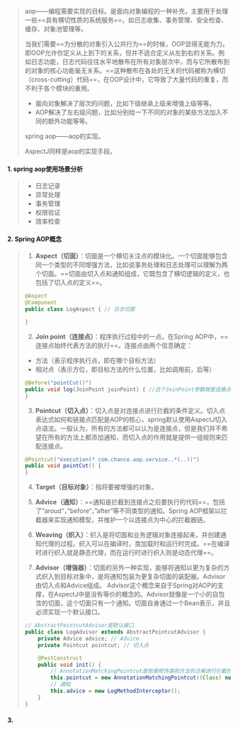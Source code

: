 >aop——编程需要实现的目标。是面向对象编程的一种补充，主要用于处理一些==具有横切性质的系统服务==，如日志收集、事务管理、安全检查、缓存、对象池管理等。
>
>当我们需要==为分散的对象引入公共行为==的时候，OOP显得无能为力。即OOP允许你定义从上到下的关系，但并不适合定义从左到右的关系。例如日志功能，日志代码往往水平地散布在所有对象层次中，而与它所散布到的对象的核心功能毫无关系。==这种散布在各处的无关的代码被称为横切（cross-cutting）代码==，在OOP设计中，它导致了大量代码的重复，而不利于各个模块的重用。
>
>- 面向对象解决了层次的问题，比如下级继承上级来增强上级等等。
>- AOP解决了左右级问题，比如分别给一下不同的对象的某些方法加入不同的额外功能等等。
>
>spring aop——aop的实现。
>
>AspectJ同样是aop的实现手段。

#### 1. spring aop使用场景分析

>- 日志记录
>- 异常处理
>- 事务管理
>- 权限验证
>- 效率检查

#### 2. Spring AOP概念

>1. **Aspect（切面）**：切面是一个横切关注点的模块化。一个切面能够包含同一个类型的不同增强方法，比如说事务处理和日志处理可以理解为两个切面。==切面由切入点和通知组成，它既包含了横切逻辑的定义，也包括了切入点的定义==。
>
>   ```java
>   @Aspect
>   @Component
>   public class LogAspect { // 日志切面
>   
>   }
>   ```
>
>2. **Join point（连接点）**：程序执行过程中的一点。在Spring AOP中，==连接点始终代表方法的执行==。连接点由两个信息确定：
>
>   - 方法（表示程序执行点，即在哪个目标方法）
>   - 相对点（表示方位，即目标方法的什么位置，比如调用前，后等）
>
>   ```java
>   @Before("pointCut()")
>   public void log(JoinPoint joinPoint) { //这个JoinPoint参数就是连接点
>   }
>   ```
>
>3. **Pointcut（切入点）**：切入点是对连接点进行拦截的条件定义。切入点表达式如何和链接点匹配是AOP的核心，spring默认使用AspectJ切入点语法。一般认为，所有的方法都可以认为是连接点，但是我们并不希望在所有的方法上都添加通知，而切入点的作用就是提供一组规则来匹配连接点。
>
>   ```java
>   @Pointcut("execution(* com.chance.aop.service..*(..))")
>   public void pointCut() {
>   }
>   ```
>
>4. **Target（目标对象）**：指将要被增强的对象。
>
>5. **Advice（通知）**：==通知是拦截到连接点之后要执行的代码==，包括了”aroud“，”before“，”after“等不同类型的通知。Spring AOP框架以拦截器来实现通知模型，并维护一个以连接点为中心的拦截器链。
>
>6. **Weaving（织入）**：织入是将切面和业务逻辑对象连接起来，并创建通知代理的过程。织入可以在编译时，类加载时和运行时完成。==在编译时进行织入就是静态代理，而在运行时进行织入则是动态代理==。
>
>7. **Advisor（增强器）**：切面的另外一种实现，能够将通知以更为复杂的方式织入到目标对象中，是将通知包装为更复杂切面的装配器。Advisor由切入点和Advice组成。 Advisor这个概念来自于Spring对AOP的支撑，在AspectJ中是没有等价的概念的。Advisor就像是一个小的自包含的切面，这个切面只有一个通知。切面自身通过一个Bean表示，并且必须实现一个默认接口。
>
>   ```java
>   // AbstractPointcutAdvisor是默认接口
>   public class LogAdvisor extends AbstractPointcutAdvisor {
>       private Advice advice; // Advice
>       private Pointcut pointcut; // 切入点
>   
>       @PostConstruct
>       public void init() {
>           // AnnotationMatchingPointcut是依据修饰类和方法的注解进行拦截的切入点。
>           this.pointcut = new AnnotationMatchingPointcut((Class) null, Log.class);
>           // 通知
>           this.advice = new LogMethodInterceptor();
>       }
>   }
>   ```

#### 3. 



































